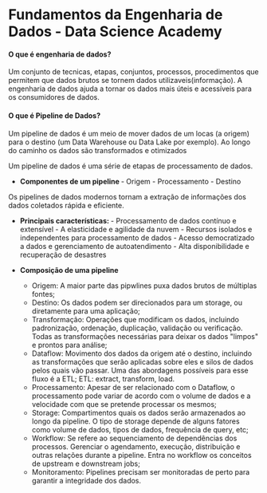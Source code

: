 #  Fundamentos da Engenharia de Dados -  Data Science Academy

#### O que é engenharia de dados?
Um conjunto de tecnicas, etapas, conjuntos, processos, procedimentos que permitem que dados brutos se tornem dados utilizaveis(informação).
A engenharia de dados ajuda a tornar os dados mais úteis e acessíveis para os consumidores de dados.

#### O que é Pipeline de Dados?
Um pipeline de dados é um meio de mover dados de um locas (a origem) para o destino (um Data Warehouse ou Data Lake por exemplo).
Ao longo do caminho os dados são transformados e otimizados

Um pipeline de dados é uma série de etapas de processamento de dados.

- <b > Componentes de um pipeline </b>
      - Origem
      - Processamento 
      - Destino
  
Os pipelines de dados modernos tornam a extração de informações dos dados coletados rápida e eficiente.

- <b> Principais características: </b>
      - Processamento de dados contínuo e extensível
      - A elasticidade e agilidade da nuvem
      - Recursos isolados  e independentes para processamento de dados
      - Acesso democratizado a dados e gerenciamento de autoatendimento
      - Alta disponibilidade e recuperação de desastres
  
- <b> Composição de uma pipeline </b>
    - Origem: A maior parte das pipwlines puxa dados brutos de múltiplas fontes;
    - Destino: Os dados podem ser direcionados para um storage, ou diretamente para uma aplicação;
    - Transformação: Operações que modificam os dados, incluindo padronização, ordenação, duplicação, validação ou verificação. Todas as transformações necessárias para deixar os dados "limpos" e prontos para análise;
    - Dataflow: Movimento dos dados da origem até o destino, incluindo as transformações que serão aplicadas sobre eles e silos de dados pelos quais vão passar. Uma das abordagens possíveis para esse fluxo é a ETL;
            ETL: extract, transform, load.
    - Processamento: Apesar de ser relacionado com o Dataflow, o processamento pode variar de acordo com o volume de dados e a velocidade com que se pretende processar os mesmos;
    - Storage: Compartimentos quais os dados serão armazenados ao longo da pipeline. O tipo de storage depende de alguns fatores como volume de dados, tipos de dados, frequência de query, etc;
    - Workflow: Se refere ao sequenciamento de dependências dos processos. Gerenciar o agendamento, execução, distribuição e outras relações durante a pipeline. Entra no workflow os conceitos de upstream e downstream jobs;
    - Monitoramento: Pipelines precisam ser monitoradas de perto para garantir a integridade dos dados.
